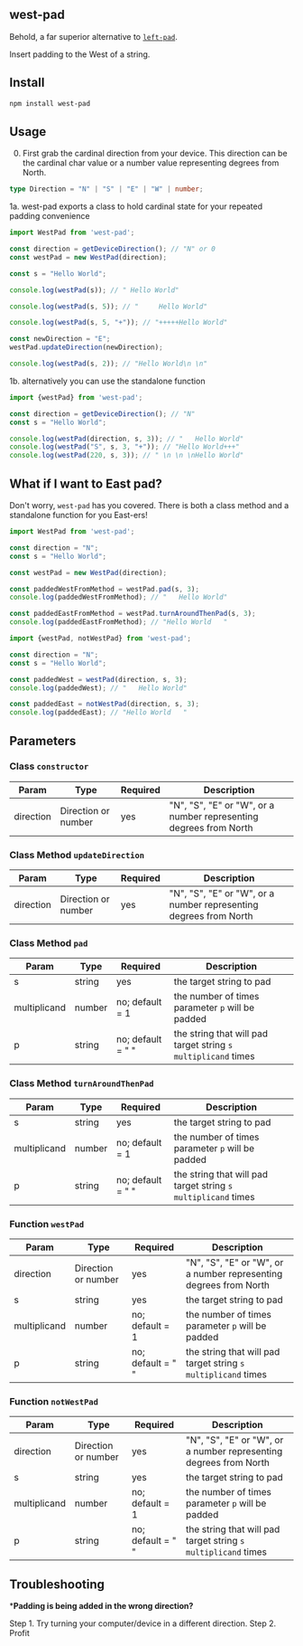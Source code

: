 ## west-pad

Behold, a far superior alternative to [`left-pad`](https://github.com/left-pad/left-pad).

Insert padding to the West of a string.

## Install

```bash
npm install west-pad
```

## Usage

0. First grab the cardinal direction from your device. This direction can be the cardinal char value or a number value representing degrees from North.

```ts
type Direction = "N" | "S" | "E" | "W" | number;
```

1a. west-pad exports a class to hold cardinal state for your repeated padding convenience 

```ts
import WestPad from 'west-pad';

const direction = getDeviceDirection(); // "N" or 0
const westPad = new WestPad(direction);

const s = "Hello World";

console.log(westPad(s)); // " Hello World"

console.log(westPad(s, 5)); // "     Hello World"

console.log(westPad(s, 5, "+")); // "+++++Hello World"

const newDirection = "E";
westPad.updateDirection(newDirection);

console.log(westPad(s, 2)); // "Hello World\n \n"
```

1b. alternatively you can use the standalone function

```ts
import {westPad} from 'west-pad';

const direction = getDeviceDirection(); // "N"
const s = "Hello World";

console.log(westPad(direction, s, 3)); // "   Hello World"
console.log(westPad("S", s, 3, "+")); // "Hello World+++"
console.log(westPad(220, s, 3)); // " \n \n \nHello World"
```

## What if I want to East pad?

Don't worry, `west-pad` has you covered. There is both a class method and a standalone function for you East-ers!

```ts
import WestPad from 'west-pad';

const direction = "N";
const s = "Hello World";

const westPad = new WestPad(direction);

const paddedWestFromMethod = westPad.pad(s, 3);
console.log(paddedWestFromMethod); // "   Hello World"

const paddedEastFromMethod = westPad.turnAroundThenPad(s, 3);
console.log(paddedEastFromMethod); // "Hello World   "
```

```ts
import {westPad, notWestPad} from 'west-pad';

const direction = "N";
const s = "Hello World";

const paddedWest = westPad(direction, s, 3);
console.log(paddedWest); // "   Hello World"

const paddedEast = notWestPad(direction, s, 3);
console.log(paddedEast); // "Hello World   "
```

## Parameters

### Class `constructor`

| Param  | Type           | Required | Description                                                                                                                                             |
| ------ | -------------- | -------- | ------------------------------------------------------------------------------------------------------------------------------------------------------- |
| direction | Direction or number | yes      | "N", "S", "E" or "W", or a number representing degrees from North

### Class Method `updateDirection`

| Param  | Type           | Required | Description                                                                                                                                             |
| ------ | -------------- | -------- | ------------------------------------------------------------------------------------------------------------------------------------------------------- |
| direction | Direction or number | yes      | "N", "S", "E" or "W", or a number representing degrees from North

### Class Method `pad`

| Param  | Type           | Required | Description                                                                                                                                             |
| ------ | -------------- | -------- | ------------------------------------------------------------------------------------------------------------------------------------------------------- |
| s | string | yes      | the target string to pad
| multiplicand | number | no; default = 1 | the number of times parameter `p` will be padded
| p | string | no; default = " " | the string that will pad target string `s` `multiplicand` times

### Class Method `turnAroundThenPad`

| Param  | Type           | Required | Description                                                                                                                                             |
| ------ | -------------- | -------- | ------------------------------------------------------------------------------------------------------------------------------------------------------- |
| s | string | yes      | the target string to pad
| multiplicand | number | no; default = 1 | the number of times parameter `p` will be padded
| p | string | no; default = " " | the string that will pad target string `s` `multiplicand` times

### Function `westPad`

| Param  | Type           | Required | Description                                                                                                                                             |
| ------ | -------------- | -------- | ------------------------------------------------------------------------------------------------------------------------------------------------------- |
| direction | Direction or number | yes      | "N", "S", "E" or "W", or a number representing degrees from North
| s | string | yes      | the target string to pad
| multiplicand | number | no; default = 1 | the number of times parameter `p` will be padded
| p | string | no; default = " " | the string that will pad target string `s` `multiplicand` times

### Function `notWestPad`

| Param  | Type           | Required | Description                                                                                                                                             |
| ------ | -------------- | -------- | ------------------------------------------------------------------------------------------------------------------------------------------------------- |
| direction | Direction or number | yes      | "N", "S", "E" or "W", or a number representing degrees from North
| s | string | yes      | the target string to pad
| multiplicand | number | no; default = 1 | the number of times parameter `p` will be padded
| p | string | no; default = " " | the string that will pad target string `s` `multiplicand` times


## Troubleshooting

***Padding is being added in the wrong direction?**

Step 1. Try turning your computer/device in a different direction.
Step 2. Profit
